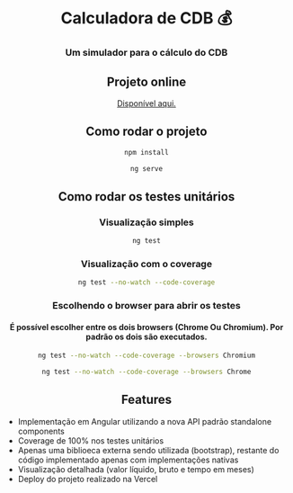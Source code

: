 <div align="center">

# Calculadora de CDB 💰

### Um simulador para o cálculo do CDB

## Projeto online

<a href="https://calculo-cdb.vercel.app/">Disponível aqui. <a/>

## Como rodar o projeto

```bash
npm install
```

```bash
ng serve
```

## Como rodar os testes unitários

### Visualização simples

```bash
ng test
```

### Visualização com o coverage

```bash
ng test --no-watch --code-coverage
```

### Escolhendo o browser para abrir os testes

#### É possível escolher entre os dois browsers (Chrome Ou Chromium). Por padrão os dois são executados.

```bash
ng test --no-watch --code-coverage --browsers Chromium
```

```bash
ng test --no-watch --code-coverage --browsers Chrome
```

## Features

<div align="left">

- Implementação em Angular utilizando a nova API padrão standalone components
- Coverage de 100% nos testes unitários
- Apenas uma biblioeca externa sendo utilizada (bootstrap), restante do código implementado apenas com implementações nativas
- Visualização detalhada (valor líquido, bruto e tempo em meses)
- Deploy do projeto realizado na Vercel

</div>
